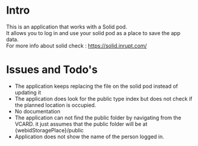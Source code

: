 # Intro

This is an application that works with a Solid pod.  
It allows you to log in and use your solid pod as a place to save the app data.  
For more info about solid check : https://solid.inrupt.com/

# Issues and Todo's

- The application keeps replacing the file on the solid pod instead of updating it
- The application does look for the public type index but does not check if the planned location is occupied.
- No documentation
- The application can not find the public folder by navigating from the VCARD. it just assumes that the public folder will be at {webidStoragePlace}/public
- Application does not show the name of the person logged in. 
